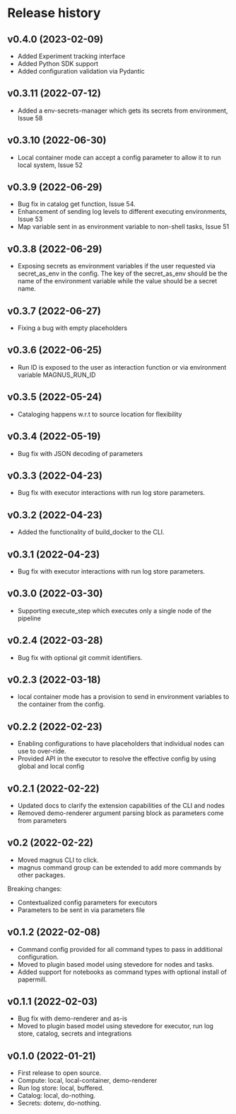 # Release history

## v0.4.0 (2023-02-09)

- Added Experiment tracking interface
- Added Python SDK support
- Added configuration validation via Pydantic


## v0.3.11 (2022-07-12)

- Added a env-secrets-manager which gets its secrets from environment, Issue 58


## v0.3.10 (2022-06-30)

- Local container mode can accept a config parameter to allow it to run local system, Issue 52

## v0.3.9 (2022-06-29)

- Bug fix in catalog get function, Issue 54.
- Enhancement of sending log levels to different executing environments, Issue 53
- Map variable sent in as environment variable to non-shell tasks, Issue 51

## v0.3.8 (2022-06-29)

- Exposing secrets as environment variables if the user requested via secret_as_env in the config.
    The key of the secret_as_env should be the name of the environment variable while the value should be a secret name.

## v0.3.7 (2022-06-27)

- Fixing a bug with empty placeholders

## v0.3.6 (2022-06-25)

- Run ID is exposed to the user as interaction function or via environment variable MAGNUS_RUN_ID

## v0.3.5 (2022-05-24)

- Cataloging happens w.r.t to source location for flexibility

## v0.3.4 (2022-05-19)

- Bug fix with JSON decoding of parameters

## v0.3.3 (2022-04-23)

- Bug fix with executor interactions with run log store parameters.

## v0.3.2 (2022-04-23)

- Added the functionality of build_docker to the CLI.

## v0.3.1 (2022-04-23)

- Bug fix with executor interactions with run log store parameters.

## v0.3.0 (2022-03-30)

- Supporting execute_step which executes only a single node of the pipeline

## v0.2.4 (2022-03-28)

- Bug fix with optional git commit identifiers.


## v0.2.3 (2022-03-18)

- local container mode has a provision to send in environment variables to the container from the config.

## v0.2.2 (2022-02-23)

- Enabling configurations to have placeholders that individual nodes can use to over-ride.
- Provided API in the executor to resolve the effective config by using global and local config

## v0.2.1 (2022-02-22)

- Updated docs to clarify the extension capabilities of the CLI and nodes
- Removed demo-renderer argument parsing block as parameters come from parameters

## v0.2 (2022-02-22)

- Moved magnus CLI to click.
- magnus command group can be extended to add more commands by other packages.

Breaking changes:

- Contextualized config parameters for executors
- Parameters to be sent in via parameters file

## v0.1.2 (2022-02-08)

- Command config provided for all command types to pass in additional configuration.
- Moved to plugin based model using stevedore for nodes and tasks.
- Added support for notebooks as command types with optional install of papermill.

## v0.1.1 (2022-02-03)

- Bug fix with demo-renderer and as-is
- Moved to plugin based model using stevedore for executor, run log store, catalog, secrets and integrations

## v0.1.0 (2022-01-21)

- First release to open source.
- Compute: local, local-container, demo-renderer
- Run log store: local, buffered.
- Catalog: local, do-nothing.
- Secrets: dotenv, do-nothing.
